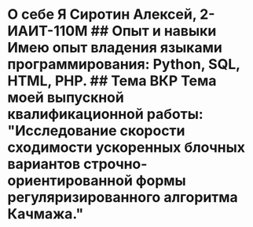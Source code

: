 # О себе Я Сиротин Алексей, 2-ИАИТ-110М ## Опыт и навыки Имею опыт владения языками программирования: Python, SQL, HTML, PHP. ## Тема ВКР Тема моей выпускной квалификационной работы: "Исследование скорости сходимости ускоренных блочных вариантов строчно-ориентированной формы регуляризированного алгоритма Качмажа."
